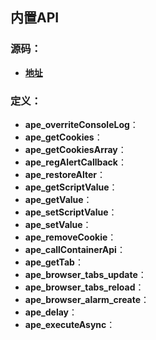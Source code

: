 ## 内置API

### 源码：
* **[地址](https://github.com/TamperApe/TamperApe/blob/master/src/userscripts/api.js)** 

### 定义：
* **ape_overriteConsoleLog**：
* **ape_getCookies**：
* **ape_getCookiesArray**：
* **ape_regAlertCallback**：
* **ape_restoreAlter**：
* **ape_getScriptValue**：
* **ape_getValue**：
* **ape_setScriptValue**：
* **ape_setValue**：
* **ape_removeCookie**：
* **ape_callContainerApi**：
* **ape_getTab**：
* **ape_browser_tabs_update**：
* **ape_browser_tabs_reload**：
* **ape_browser_alarm_create**：
* **ape_delay**：
* **ape_executeAsync**：
